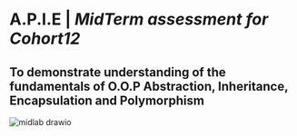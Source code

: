 # **A.P.I.E** |  *MidTerm assessment for Cohort12*
## To demonstrate understanding of the fundamentals of O.O.P Abstraction, Inheritance, Encapsulation and Polymorphism

![midlab drawio](https://user-images.githubusercontent.com/10773482/195013111-dbd00834-6490-4e77-823a-a24d7370b577.png)

